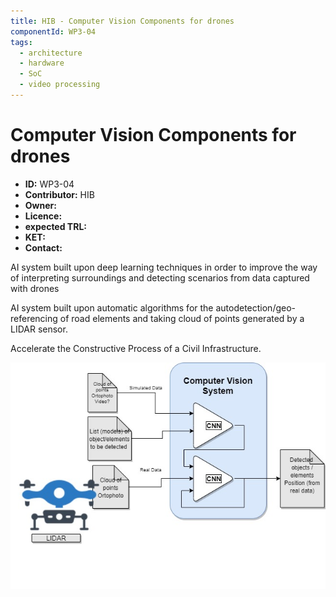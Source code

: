 ```yaml
---
title: HIB - Computer Vision Components for drones
componentId: WP3-04
tags:
  - architecture
  - hardware
  - SoC
  - video processing
---
```


# Computer Vision Components for drones

- __ID:__ WP3-04
- __Contributor:__ HIB
- __Owner:__ 
- __Licence:__
- __expected TRL:__
- __KET:__
- __Contact:__

AI system built upon deep learning techniques in order to improve the way of interpreting surroundings and detecting scenarios from data captured with drones

AI system built upon automatic algorithms for the autodetection/geo-referencing of road elements and taking cloud of points generated by a LIDAR sensor. 

Accelerate the Constructive Process of a Civil Infrastructure.

![initial approach](../../img/HIB.jpg)
